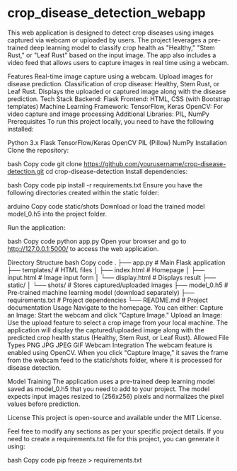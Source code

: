 # crop_disease_detection_webapp

This web application is designed to detect crop diseases using images captured via webcam or uploaded by users. The project leverages a pre-trained deep learning model to classify crop health as "Healthy," "Stem Rust," or "Leaf Rust" based on the input image. The app also includes a video feed that allows users to capture images in real time using a webcam.

Features
Real-time image capture using a webcam.
Upload images for disease prediction.
Classification of crop disease: Healthy, Stem Rust, or Leaf Rust.
Displays the uploaded or captured image along with the disease prediction.
Tech Stack
Backend: Flask
Frontend: HTML, CSS (with Bootstrap templates)
Machine Learning Framework: TensorFlow, Keras
OpenCV: For video capture and image processing
Additional Libraries: PIL, NumPy
Prerequisites
To run this project locally, you need to have the following installed:

Python 3.x
Flask
TensorFlow/Keras
OpenCV
PIL (Pillow)
NumPy
Installation
Clone the repository:

bash
Copy code
git clone https://github.com/yourusername/crop-disease-detection.git
cd crop-disease-detection
Install dependencies:

bash
Copy code
pip install -r requirements.txt
Ensure you have the following directories created within the static folder:

arduino
Copy code
static/shots
Download or load the trained model model_0.h5 into the project folder.

Run the application:

bash
Copy code
python app.py
Open your browser and go to http://127.0.0.1:5000/ to access the web application.

Directory Structure
bash
Copy code
.
├── app.py                    # Main Flask application
├── templates/                # HTML files
│   ├── index.html            # Homepage
│   ├── input.html            # Image input form
│   └── display.html          # Displays result
├── static/
│   └── shots/                # Stores captured/uploaded images
├── model_0.h5                # Pre-trained machine learning model (download separately)
├── requirements.txt          # Project dependencies
└── README.md                 # Project documentation
Usage
Navigate to the homepage.
You can either:
Capture an Image: Start the webcam and click "Capture Image."
Upload an Image: Use the upload feature to select a crop image from your local machine.
The application will display the captured/uploaded image along with the predicted crop health status (Healthy, Stem Rust, or Leaf Rust).
Allowed File Types
PNG
JPG
JPEG
GIF
Webcam Integration
The webcam feature is enabled using OpenCV. When you click "Capture Image," it saves the frame from the webcam feed to the static/shots folder, where it is processed for disease detection.

Model Training
The application uses a pre-trained deep learning model saved as model_0.h5 that you need to add to your project. The model expects input images resized to (256x256) pixels and normalizes the pixel values before prediction.

License
This project is open-source and available under the MIT License.

Feel free to modify any sections as per your specific project details. If you need to create a requirements.txt file for this project, you can generate it using:

bash
Copy code
pip freeze > requirements.txt
